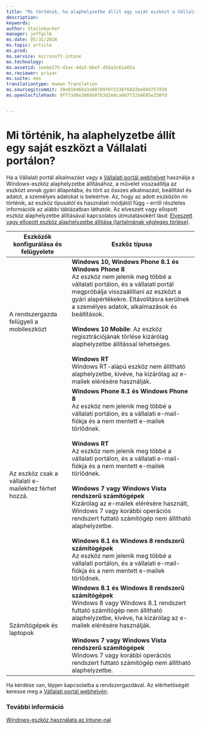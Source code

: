 ```yaml
---
title: "Mi történik, ha alaphelyzetbe állít egy saját eszközt a Vállalati portálon? | Microsoft Intune"
description: 
keywords: 
author: Staciebarker
manager: jeffgilb
ms.date: 05/31/2016
ms.topic: article
ms.prod: 
ms.service: microsoft-intune
ms.technology: 
ms.assetid: 1ee6e275-d1ec-4da3-bbef-d5da2c61a02a
ms.reviewer: priyar
ms.suite: ems
translationtype: Human Translation
ms.sourcegitcommit: 39e810466d3a98789f0f1338f68d2be80d757d39
ms.openlocfilehash: 9ff73d6e2066b0fb3d2e8ca9d7732d4685e258fd


---
```



# Mi történik, ha alaphelyzetbe állít egy saját eszközt a Vállalati portálon?

Ha a Vállalati portál alkalmazást vagy a [Vállalati portál webhelyet](reset-your-device-cpwebsite.md) használja a Windows-eszköz alaphelyzetbe állításához, a művelet visszaállítja az eszközt annak gyári állapotába, és törli az összes alkalmazást, beállítást és adatot, a személyes adatokat is beleértve. Az, hogy az adott eszközön mi történik, az eszköz típusától és használati módjától függ – erről részletes információk az alábbi táblázatban láthatók. Az elveszett vagy ellopott eszköz alaphelyzetbe állításával kapcsolatos útmutatásokért lásd: [Elveszett vagy ellopott eszköz alaphelyzetbe állítása (tartalmának végleges törlése)](reset-erase-your-lost-or-stolen-device-windows.md).

|Eszközök konfigurálása és felügyelete|Eszköz típusa|
|---------------------------------------|---------------|
|A rendszergazda felügyeli a mobileszközt|**Windows 10, Windows Phone 8.1 és Windows Phone 8**</br>Az eszköz nem jelenik meg többé a vállalati portálon, és a vállalati portál megpróbálja visszaállítani az eszközt a gyári alapértékekre. Eltávolításra kerülnek a személyes adatok, alkalmazások és beállítások. <br /><br />**Windows 10 Mobile**: Az eszköz regisztrációjának törlése kizárólag alaphelyzetbe állítással lehetséges.<br /><br />**Windows RT**<br />Windows RT-alapú eszköz nem állítható alaphelyzetbe, kivéve, ha kizárólag az e-mailek elérésére használják.|
|Az eszköz csak a vállalati e-mailekhez férhet hozzá.|**Windows Phone 8.1 és Windows Phone 8**<br />Az eszköz nem jelenik meg többé a vállalati portálon, és a vállalati e-mail-fiókja és a nem mentett e-mailek törlődnek.<br /><br />**Windows RT**<br />Az eszköz nem jelenik meg többé a vállalati portálon, és a vállalati e-mail-fiókja és a nem mentett e-mailek törlődnek.<br /><br />**Windows 7 vagy Windows Vista rendszerű számítógépek**<br />Kizárólag az e-mailek elérésére használt, Windows 7 vagy korábbi operációs rendszert futtató számítógép nem állítható alaphelyzetbe.<br /><br />**Windows 8.1 és Windows 8 rendszerű számítógépek**<br />Az eszköz nem jelenik meg többé a vállalati portálon, és a vállalati e-mail-fiókja és a nem mentett e-mailek törlődnek.|
|Számítógépek és laptopok|**Windows 8.1 és Windows 8 rendszerű számítógépek**<br />Windows 8 vagy Windows 8.1 rendszert futtató számítógép nem állítható alaphelyzetbe, kivéve, ha kizárólag az e-mailek elérésére használják.<br /><br />**Windows 7 vagy Windows Vista rendszerű számítógépek**<br />Windows 7 vagy korábbi operációs rendszert futtató számítógép nem állítható alaphelyzetbe.|

Ha kérdése van, lépjen kapcsolatba a rendszergazdával. Az elérhetőségét keresse meg a [Vállalati portál webhelyén](http://portal.manage.microsoft.com).

### További információ
[Windows-eszköz használata az Intune-nal](using-your-windows-device-with-intune.md)


<!--HONumber=Jun16_HO4-->



